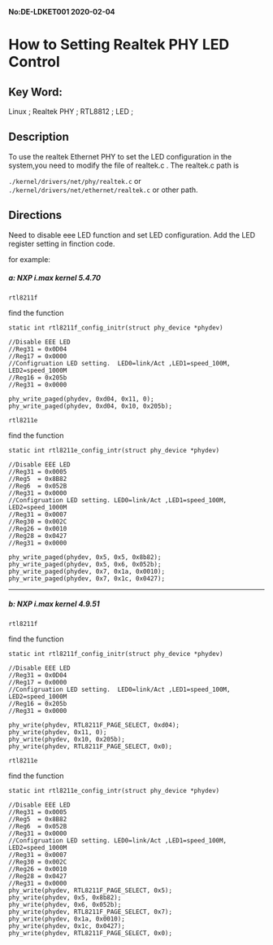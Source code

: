 **No:DE-LDKET001 2020-02-04**
# How to Setting Realtek PHY LED Control
## Key Word:

Linux ; Realtek PHY ; RTL8812 ; LED ;

## Description

To use the realtek Ethernet PHY to set the LED configuration in the system,you need to modify the file of realtek.c . The realtek.c path is

`./kernel/drivers/net/phy/realtek.c`
or `./kernel/drivers/net/ethernet/realtek.c` or other path. 

## Directions

Need to disable eee LED function and set LED configuration.
Add the LED register setting in finction code.

for example:

##### a: NXP i.max kernel 5.4.70

 `rtl8211f`

find the function

`static int rtl8211f_config_initr(struct phy_device *phydev)`

```
//Disable EEE LED
//Reg31 = 0x0D04
//Reg17 = 0x0000
//Configruation LED setting.  LED0=link/Act ,LED1=speed_100M, LED2=speed_1000M
//Reg16 = 0x205b
//Reg31 = 0x0000

phy_write_paged(phydev, 0xd04, 0x11, 0);
phy_write_paged(phydev, 0xd04, 0x10, 0x205b);
```

`rtl8211e`

find the function

`static int rtl8211e_config_intr(struct phy_device *phydev)`

```
//Disable EEE LED 
//Reg31 = 0x0005
//Reg5  = 0x8B82
//Reg6  = 0x052B
//Reg31 = 0x0000
//Configruation LED setting. LED0=link/Act ,LED1=speed_100M, LED2=speed_1000M
//Reg31 = 0x0007
//Reg30 = 0x002C
//Reg26 = 0x0010
//Reg28 = 0x0427
//Reg31 = 0x0000

phy_write_paged(phydev, 0x5, 0x5, 0x8b82);
phy_write_paged(phydev, 0x5, 0x6, 0x052b);
phy_write_paged(phydev, 0x7, 0x1a, 0x0010);
phy_write_paged(phydev, 0x7, 0x1c, 0x0427);
```
----
##### b: NXP i.max kernel 4.9.51

`rtl8211f` 

find the function

`static int rtl8211f_config_initr(struct phy_device *phydev)`

```
//Disable EEE LED
//Reg31 = 0x0D04
//Reg17 = 0x0000
//Configruation LED setting.  LED0=link/Act ,LED1=speed_100M, LED2=speed_1000M
//Reg16 = 0x205b
//Reg31 = 0x0000

phy_write(phydev, RTL8211F_PAGE_SELECT, 0xd04);
phy_write(phydev, 0x11, 0);
phy_write(phydev, 0x10, 0x205b);
phy_write(phydev, RTL8211F_PAGE_SELECT, 0x0);
```

`rtl8211e`

find the function

`static int rtl8211e_config_intr(struct phy_device *phydev)`

```
//Disable EEE LED 
//Reg31 = 0x0005
//Reg5  = 0x8B82
//Reg6  = 0x052B
//Reg31 = 0x0000
//Configruation LED setting. LED0=link/Act ,LED1=speed_100M, LED2=speed_1000M
//Reg31 = 0x0007
//Reg30 = 0x002C
//Reg26 = 0x0010
//Reg28 = 0x0427
//Reg31 = 0x0000
phy_write(phydev, RTL8211F_PAGE_SELECT, 0x5);
phy_write(phydev, 0x5, 0x8b82);
phy_write(phydev, 0x6, 0x052b);
phy_write(phydev, RTL8211F_PAGE_SELECT, 0x7);
phy_write(phydev, 0x1a, 0x0010);
phy_write(phydev, 0x1c, 0x0427);
phy_write(phydev, RTL8211F_PAGE_SELECT, 0x0);
```